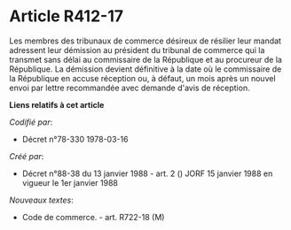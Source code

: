 # Article R412-17

Les membres des tribunaux de commerce désireux de résilier leur mandat adressent leur démission au président du tribunal de
commerce qui la transmet sans délai au commissaire de la République et au procureur de la République. La démission devient
définitive à la date où le commissaire de la République en accuse réception ou, à défaut, un mois après un nouvel envoi par
lettre recommandée avec demande d'avis de réception.

**Liens relatifs à cet article**

_Codifié par_:

  - Décret n°78-330 1978-03-16

_Créé par_:

  - Décret n°88-38 du 13 janvier 1988 - art. 2 () JORF 15 janvier 1988 en vigueur le 1er janvier 1988

_Nouveaux textes_:

  - Code de commerce. - art. R722-18 (M)
